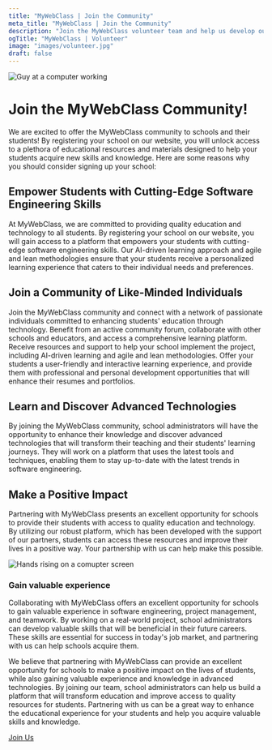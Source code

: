 ```yaml
---
title: "MyWebClass | Join the Community"
meta_title: "MyWebClass | Join the Community"
description: "Join the MyWebClass volunteer team and help us develop our website for AI education and agile and lean learning. As a volunteer, you will work with our team of experts to create engaging and effective online courses, develop cutting-edge features and technologies, and contribute to our mission of revolutionizing education. Whether you're a web developer, UX designer, content creator, or just passionate about education and technology, we have opportunities for you. Join us and make a difference in the lives of learners around the world!"
ogTitle: "MyWebClass | Volunteer"
image: "images/volunteer.jpg"
draft: false
---
```


<div style={{ display: 'flex', justifyContent: 'center' }}>
  <img src="images/volunteer.jpg" alt="Guy at a computer working" style={{ width: '60%' }} />
</div>

# Join the MyWebClass Community!

We are excited to offer the MyWebClass community to schools and their students! By registering your school on our website, you will unlock access to a plethora of educational resources and materials designed to help your students acquire new skills and knowledge. Here are some reasons why you should consider signing up your school:
<div style={{ display: 'flex', gap: '20px', marginTop: '40px', marginBottom: '40px' }}>
  <div style={{ flex: '1', backgroundColor: '#F6AD55', padding: '20px' }}>
    <h2>Empower Students with Cutting-Edge Software Engineering Skills</h2>
    <p>At MyWebClass, we are committed to providing quality education and technology to all students. By registering your school on our website, you will gain access to a platform that empowers your students with cutting-edge software engineering skills. Our AI-driven learning approach and agile and lean methodologies ensure that your students receive a personalized learning experience that caters to their individual needs and preferences.</p>
  </div>
  <div style={{ flex: '1', backgroundColor: '#68D391', padding: '20px' }}>
    <h2>Join a Community of Like-Minded Individuals</h2>
    <p>Join the MyWebClass community and connect with a network of passionate individuals committed to enhancing students' education through technology. Benefit from an active community forum, collaborate with other schools and educators, and access a comprehensive learning platform. Receive resources and support to help your school implement the project, including AI-driven learning and agile and lean methodologies. Offer your students a user-friendly and interactive learning experience, and provide them with professional and personal development opportunities that will enhance their resumes and portfolios.</p>
  </div>
</div>

<div style={{ display: 'flex', gap: '20px', marginTop: '40px', marginBottom: '40px' }}>
  <div style={{ flex: '1', backgroundColor: '#68D391', padding: '20px' }}>
    <h2>Learn and Discover Advanced Technologies</h2>
    <p>By joining the MyWebClass community, school administrators will have the opportunity to enhance their knowledge and discover advanced technologies that will transform their teaching and their students' learning journeys. They will work on a platform that uses the latest tools and techniques, enabling them to stay up-to-date with the latest trends in software engineering. </p>
  </div>
  <div style={{ flex: '1', backgroundColor: '#F6AD55', padding: '20px' }}>
    <h2>Make a Positive Impact</h2>
    <p>Partnering with MyWebClass presents an excellent opportunity for schools to provide their students with access to quality education and technology. By utilizing our robust platform, which has been developed with the support of our partners, students can access these resources and improve their lives in a positive way. Your partnership with us can help make this possible.</p>
  </div>
</div>

<div style={{ display: 'flex', justifyContent: 'center' }}>
  <div style={{ display: 'flex', alignItems: 'center', gap: '20px', marginTop: '40px', marginBottom: '40px', maxWidth: '90%' }}>
    <div style={{ flex: '1' }}>
      <img src="images/volunteer1.jpg" alt="Hands rising on a comupter screen" style={{ width: '100%' }} />
    </div>
    <div style={{ flex: '1', backgroundColor: '#FFFFFF', padding: '20px', marginLeft: '20px' }}>
      <h3>Gain valuable experience</h3>
      <p>Collaborating with MyWebClass offers an excellent opportunity for schools to gain valuable experience in software engineering, project management, and teamwork. By working on a real-world project, school administrators can develop valuable skills that will be beneficial in their future careers. These skills are essential for success in today's job market, and partnering with us can help schools acquire them.</p>
    </div>
  </div>
</div>

<p>We believe that partnering with MyWebClass can provide an excellent opportunity for schools to make a positive impact on the lives of students, while also gaining valuable experience and knowledge in advanced technologies. By joining our team, school administrators can help us build a platform that will transform education and improve access to quality resources for students. Partnering with us can be a great way to enhance the educational experience for your students and help you acquire valuable skills and knowledge.</p>

<div style={{ display: 'flex', justifyContent: 'center' }}>
  <a href="contact" style={{ backgroundColor: '#68D391', color: '#FFFFFF', padding: '10px 20px', borderRadius: '5px', textDecoration: 'none' }}>Join Us</a>
</div>








